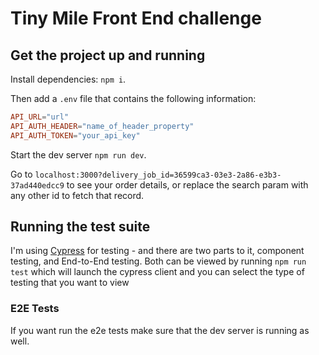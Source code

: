 # Tiny Mile Front End challenge

## Get the project up and running

Install dependencies: `npm i`.

Then add a `.env` file that contains the following information:

```conf
API_URL="url"
API_AUTH_HEADER="name_of_header_property"
API_AUTH_TOKEN="your_api_key"
```

Start the dev server `npm run dev`.

Go to `localhost:3000?delivery_job_id=36599ca3-03e3-2a86-e3b3-37ad440edcc9` to see your order details,
or replace the search param with any other id to fetch that record.

## Running the test suite

I'm using [Cypress](https://www.cypress.io/) for testing - and there are two parts to it, component testing, and End-to-End testing. Both can be viewed by running `npm run test` which will launch the
cypress client and you can select the type of testing that you want to view

### E2E Tests

If you want run the e2e tests make sure that the dev server is running as well.
